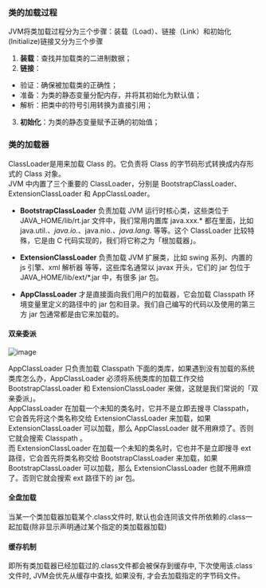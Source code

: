 ### 类的加载过程
JVM将类加载过程分为三个步骤：装载（Load）、链接（Link）和初始化(Initialize)链接又分为三个步骤
1. **装载**：查找并加载类的二进制数据；
2. **链接**：
+ 验证：确保被加载类的正确性；
+ 准备：为类的静态变量分配内存，并将其初始化为默认值；
+ 解析：把类中的符号引用转换为直接引用；
3. **初始化**：为类的静态变量赋予正确的初始值；

### 类的加载器
ClassLoader是用来加载 Class 的。它负责将 Class 的字节码形式转换成内存形式的 Class 对象。<br/>
JVM 中内置了三个重要的 ClassLoader，分别是 BootstrapClassLoader、ExtensionClassLoader 和 AppClassLoader。

+ **BootstrapClassLoader** 
负责加载 JVM 运行时核心类，这些类位于 JAVA_HOME/lib/rt.jar 文件中，我们常用内置库 java.xxx.* 都在里面，比如 java.util.*、java.io.*、java.nio.*、java.lang.* 等等。这个 ClassLoader 比较特殊，它是由 C 代码实现的，我们将它称之为「根加载器」。

+ **ExtensionClassLoader** 
负责加载 JVM 扩展类，比如 swing 系列、内置的 js 引擎、xml 解析器 等等，这些库名通常以 javax 开头，它们的 jar 包位于 JAVA_HOME/lib/ext/*.jar 中，有很多 jar 包。

+ **AppClassLoader** 
才是直接面向我们用户的加载器，它会加载 Classpath 环境变量里定义的路径中的 jar 包和目录。我们自己编写的代码以及使用的第三方 jar 包通常都是由它来加载的。

#### 双亲委派
![image](https://user-images.githubusercontent.com/6506351/124893335-37c84300-e00d-11eb-8c5a-313893137ff7.png)

AppClassLoader 只负责加载 Classpath 下面的类库，如果遇到没有加载的系统类库怎么办，AppClassLoader 必须将系统类库的加载工作交给 BootstrapClassLoader 和 ExtensionClassLoader 来做，这就是我们常说的「双亲委派」。<br/>
AppClassLoader 在加载一个未知的类名时，它并不是立即去搜寻 Classpath，它会首先将这个类名称交给 ExtensionClassLoader 来加载，如果 ExtensionClassLoader 可以加载，那么 AppClassLoader 就不用麻烦了。否则它就会搜索 Classpath 。<br/>
而 ExtensionClassLoader 在加载一个未知的类名时，它也并不是立即搜寻 ext 路径，它会首先将类名称交给 BootstrapClassLoader 来加载，如果 BootstrapClassLoader 可以加载，那么 ExtensionClassLoader 也就不用麻烦了。否则它就会搜索 ext 路径下的 jar 包。

#### 全盘加载
当某一个类加载器加载某个.class文件时, 默认也会连同该文件所依赖的.class一起加载(除非显示声明通过某个指定的类加载器加载)

#### 缓存机制
即所有类加载器已经加载过的.class文件都会被保存到缓存中, 下次使用该.class文件时, JVM会优先从缓存中查找, 如果没有, 才会去加载指定的字节码文件。

